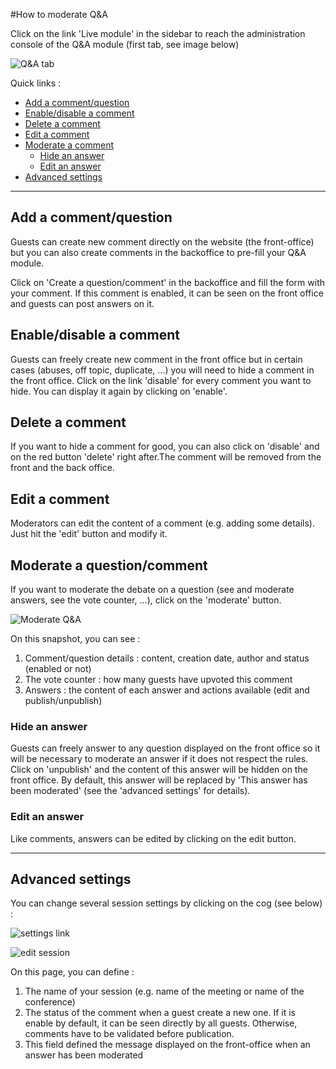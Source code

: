 #How to moderate Q&A

Click on the link 'Live module' in the sidebar to reach the administration console of the Q&A module (first tab, see image below)

![Q&A tab](https://raw.github.com/applidget/event-cms-documentation/master/images/moderators/qa_tab.png)

Quick links :
* [Add a comment/question](https://github.com/applidget/event-cms-documentation/blob/master/sections/moderators/q_and_a.md#-add-a-commentquestion)
* [Enable/disable a comment](https://github.com/applidget/event-cms-documentation/blob/master/sections/moderators/q_and_a.md#-enabledisable-a-comment)
* [Delete a comment](https://github.com/applidget/event-cms-documentation/blob/master/sections/moderators/q_and_a.md#-delete-a-comment)
* [Edit a comment](https://github.com/applidget/event-cms-documentation/blob/master/sections/moderators/q_and_a.md#-edit-a-comment)
* [Moderate a comment](https://github.com/applidget/event-cms-documentation/blob/master/sections/moderators/q_and_a.md#-moderate-a-questioncomment)
  * [Hide an answer](https://github.com/applidget/event-cms-documentation/blob/master/sections/moderators/q_and_a.md#-hide-an-answer)
  * [Edit an answer](https://github.com/applidget/event-cms-documentation/blob/master/sections/moderators/q_and_a.md#-edit-an-answer)
* [Advanced settings](https://github.com/applidget/event-cms-documentation/blob/master/sections/moderators/q_and_a.md#advanced-settings)
---

## Add a comment/question

Guests can create new comment directly on the website (the front-office) but you can also create comments in the backoffice to pre-fill your Q&A module.

Click on 'Create a question/comment' in the backoffice and fill the form with your comment. 
If this comment is enabled, it can be seen on the front office and guests can post answers on it.

## Enable/disable a comment

Guests can freely create new comment in the front office but in certain cases (abuses, off topic, duplicate, …) you will need to hide a comment in the front office.
Click on the link 'disable' for every comment you want to hide. You can display it again by clicking on 'enable'.

## Delete a comment

If you want to hide a comment for good, you can also click on 'disable' and on the red button 'delete' right after.The comment will be removed from the front and the back office.

## Edit a comment

Moderators can edit the content of a comment (e.g. adding some details). Just hit the 'edit' button and modify it.

## Moderate a question/comment

If you want to moderate the debate on a question (see and moderate answers, see the vote counter, …), click on the 'moderate' button.


![Moderate Q&A](https://raw.github.com/applidget/event-cms-documentation/master/images/moderators/qa_moderate_backoffice.png)

On this snapshot, you can see : 

1. Comment/question details : content, creation date, author and status (enabled or not)
2. The vote counter : how many guests have upvoted this comment
3. Answers : the content of each answer and actions available (edit and publish/unpublish)

### Hide an answer

Guests can freely answer to any question displayed on the front office so it will be necessary to moderate an answer if it does not respect the rules. Click on 'unpublish' and the content of this answer will be hidden on the front office. By default, this answer will be replaced by 'This answer has been moderated' (see the 'advanced settings' for details).

### Edit an answer

Like comments, answers can be edited by clicking on the edit button.


---

## Advanced settings

You can change several session settings by clicking on the cog (see below) :

![settings link](https://raw.github.com/applidget/event-cms-documentation/master/images/moderators/settings_link.png)

![edit session](https://raw.github.com/applidget/event-cms-documentation/master/images/moderators/edit_session.png)

On this page, you can define :

1. The name of your session (e.g. name of the meeting or name of the conference)
2. The status of the comment when a guest create a new one. If it is enable by default, it can be seen directly by all guests. Otherwise, comments have to be validated before publication.
3. This field defined the message displayed on the front-office when an answer has been moderated



